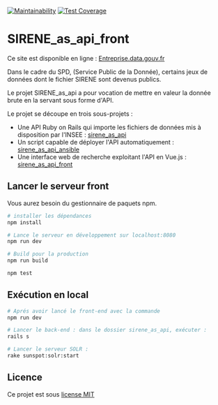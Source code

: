 [![Maintainability](https://api.codeclimate.com/v1/badges/155b98b38add2c148346/maintainability)](https://codeclimate.com/github/betagouv/sirene_as_api_front/maintainability) [![Test Coverage](https://api.codeclimate.com/v1/badges/155b98b38add2c148346/test_coverage)](https://codeclimate.com/github/betagouv/sirene_as_api_front/test_coverage)

# SIRENE_as_api_front

Ce site est disponible en ligne : [Entreprise.data.gouv.fr](https://entreprise.data.gouv.fr)

Dans le cadre du SPD, (Service Public de la Donnée), certains jeux de données
dont le fichier SIRENE sont devenus publics.

Le projet SIRENE_as_api a pour vocation de mettre en valeur la donnée brute en
la servant sous forme d'API.

Le projet se découpe en trois sous-projets :

  - Une API Ruby on Rails qui importe les fichiers de données
    mis à disposition par l'INSEE : [sirene_as_api](https://github.com/sgmap/sirene_as_api)
  - Un script capable de déployer l'API automatiquement : [sirene_as_api_ansible](https://github.com/sgmap/sirene_as_api_ansible)
  - Une interface web de recherche exploitant l'API en Vue.js : [sirene_as_api_front](https://github.com/sgmap/sirene_as_api_front)

## Lancer le serveur front

Vous aurez besoin du gestionnaire de paquets npm.

``` bash
# installer les dépendances
npm install

# Lance le serveur en développement sur localhost:8080
npm run dev

# Build pour la production
npm run build

npm test
```
## Exécution en local

``` bash
# Aprés avoir lancé le front-end avec la commande
npm run dev

# Lancer le back-end : dans le dossier sirene_as_api, exécuter :
rails s

# Lancer le serveur SOLR :
rake sunspot:solr:start

```
## Licence

Ce projet est sous [license MIT](https://fr.wikipedia.org/wiki/Licence_MIT)
